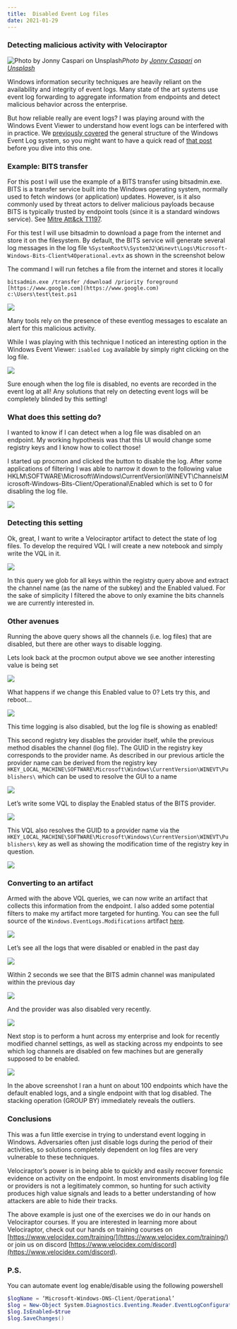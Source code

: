 ```yaml
---
title:  Disabled Event Log files
date: 2021-01-29
---
```


### Detecting malicious activity with Velociraptor

![Photo by [Jonny Caspari](https://unsplash.com/@jonnysplsh?utm_source=medium&utm_medium=referral) on [Unsplash](https://unsplash.com?utm_source=medium&utm_medium=referral)](https://cdn-images-1.medium.com/max/11520/0*8Z6QxIV2lCx4PYPT)*Photo by [Jonny Caspari](https://unsplash.com/@jonnysplsh?utm_source=medium&utm_medium=referral) on [Unsplash](https://unsplash.com?utm_source=medium&utm_medium=referral)*

Windows information security techniques are heavily reliant on the availability and integrity of event logs. Many state of the art systems use event log forwarding to aggregate information from endpoints and detect malicious behavior across the enterprise.

But how reliable really are event logs? I was playing around with the Windows Event Viewer to understand how event logs can be interfered with in practice. We [previously covered](https://medium.com/velociraptor-ir/windows-event-logs-d8d8e615c9ca) the general structure of the Windows Event Log system, so you might want to have a quick read of [that post](https://medium.com/velociraptor-ir/windows-event-logs-d8d8e615c9ca) before you dive into this one.

### Example: BITS transfer

For this post I will use the example of a BITS transfer using bitsadmin.exe. BITS is a transfer service built into the Windows operating system, normally used to fetch windows (or application) updates. However, is it also commonly used by threat actors to deliver malicious payloads because BITS is typically trusted by endpoint tools (since it is a standard windows service). See [Mitre Att&ck T1197](https://attack.mitre.org/techniques/T1197/).

For this test I will use bitsadmin to download a page from the internet and store it on the filesystem. By default, the BITS service will generate several log messages in the log file `%SystemRoot%\System32\Winevt\Logs\Microsoft-Windows-Bits-Client%4Operational.evtx` as shown in the screenshot below

The command I will run fetches a file from the internet and stores it locally

```shell
bitsadmin.exe /transfer /download /priority foreground [https://www.google.com](https://www.google.com) c:\Users\test\test.ps1
```

![](../../img/1o74NoHxr20avTkbAplRlHQ.png)

Many tools rely on the presence of these eventlog messages to escalate an alert for this malicious activity.

While I was playing with this technique I noticed an interesting option in the Windows Event Viewer: `isabled Log` available by simply right clicking on the log file.

![](../../img/1oOg5MAjs9uLe6SoqcRhBGg.png)

Sure enough when the log file is disabled, no events are recorded in the event log at all! Any solutions that rely on detecting event logs will be completely blinded by this setting!

### What does this setting do?

I wanted to know if I can detect when a log file was disabled on an endpoint. My working hypothesis was that this UI would change some registry keys and I know how to collect those!

I started up procmon and clicked the button to disable the log. After some applications of filtering I was able to narrow it down to the following value HKLM\SOFTWARE\Microsoft\Windows\CurrentVersion\WINEVT\Channels\Microsoft-Windows-Bits-Client/Operational\Enabled which is set to 0 for disabling the log file.

![](../../img/12sb1bdsZuU3ghB9CTWVAZQ.png)

### Detecting this setting

Ok, great, I want to write a Velociraptor artifact to detect the state of log files. To develop the required VQL I will create a new notebook and simply write the VQL in it.

![](../../img/1qh7B-LH8fyaxXauzuqI0dw.png)

In this query we glob for all keys within the registry query above and extract the channel name (as the name of the subkey) and the Enabled valued. For the sake of simplicity I filtered the above to only examine the bits channels we are currently interested in.

### Other avenues

Running the above query shows all the channels (i.e. log files) that are disabled, but there are other ways to disable logging.

Lets look back at the procmon output above we see another interesting value is being set

![](../../img/1WJRSRw7s8d_gSVwaRZ8p8w.png)

What happens if we change this Enabled value to 0? Lets try this, and reboot…

![](../../img/1g-lvFbFw2yO_c8DqOvEvjQ.png)

This time logging is also disabled, but the log file is showing as enabled!

This second registry key disables the provider itself, while the previous method disables the channel (log file). The GUID in the registry key corresponds to the provider name. As described in our previous article the provider name can be derived from the registry key `HKEY_LOCAL_MACHINE\SOFTWARE\Microsoft\Windows\CurrentVersion\WINEVT\Publishers\` which can be used to resolve the GUI to a name

![](../../img/1bgC3WMCTWXcFxudRwqFxhQ.png)

Let’s write some VQL to display the Enabled status of the BITS provider.

![](../../img/1WUWEOGrqJyO7sRYoYFrZtA.png)

This VQL also resolves the GUID to a provider name via the `HKEY_LOCAL_MACHINE\SOFTWARE\Microsoft\Windows\CurrentVersion\WINEVT\Publishers\` key as well as showing the modification time of the registry key in question.

![](../../img/1UMnEn1TwNkXMpFW0NZqNww.png)

### Converting to an artifact

Armed with the above VQL queries, we can now write an artifact that collects this information from the endpoint. I also added some potential filters to make my artifact more targeted for hunting. You can see the full source of the `Windows.EventLogs.Modifications` artifact [here](https://github.com/Velocidex/velociraptor/blob/master/artifacts/definitions/Windows/EventLogs/Modifications.yaml).

![](../../img/1qjwC5Ct0Y9udkI0QwPRUUg.png)

Let’s see all the logs that were disabled or enabled in the past day

![](../../img/1lfyqJjJym9MFUa0xDDfnsw.png)

Within 2 seconds we see that the BITS admin channel was manipulated within the previous day

![](../../img/1Kk0EeHBU1e1AaofCPf6PQQ.png)

And the provider was also disabled very recently.

![](../../img/17IoSXoPVQYO0G3ZAKT5Ltg.png)

Next stop is to perform a hunt across my enterprise and look for recently modified channel settings, as well as stacking across my endpoints to see which log channels are disabled on few machines but are generally supposed to be enabled.

![](../../img/1tcJ3Y2gO3ILG1FtpMghThg.png)

In the above screenshot I ran a hunt on about 100 endpoints which have the default enabled logs, and a single endpoint with that log disabled. The stacking operation (GROUP BY) immediately reveals the outliers.

### Conclusions

This was a fun little exercise in trying to understand event logging in Windows. Adversaries often just disable logs during the period of their activities, so solutions completely dependent on log files are very vulnerable to these techniques.

Velociraptor’s power is in being able to quickly and easily recover forensic evidence on activity on the endpoint. In most environments disabling log file or providers is not a legitimately common, so hunting for such activity produces high value signals and leads to a better understanding of how attackers are able to hide their tracks.

The above example is just one of the exercises we do in our hands on Velociraptor courses. If you are interested in learning more about Velociraptor, check out our hands on training courses on [https://www.velocidex.com/training/](https://www.velocidex.com/training/) or join us on discord [https://www.velocidex.com/discord](https://www.velocidex.com/discord).

### P.S.

You can automate event log enable/disable using the following powershell

```powershell
$logName = ‘Microsoft-Windows-DNS-Client/Operational’
$log = New-Object System.Diagnostics.Eventing.Reader.EventLogConfiguration $logName
$log.IsEnabled=$true
$log.SaveChanges()
```
